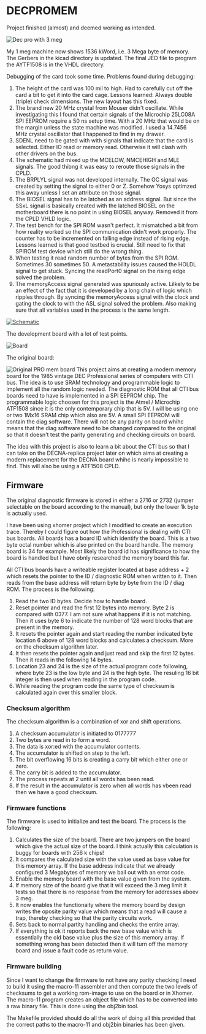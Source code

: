 # DECPROMEM

Project finished (almost) and deemed working as intended.

![Dec pro with 3 meg](vhdl/Pro_with_3meg.JPG)

My 1 meg machine now shows 1536 kWord, i.e. 3 Mega byte of memory. The Gerbers in the kicad directory is updated. The final JED file to program the AYTF1508 is in the VHDL directory.

Debugging of the card took some time. Problems found during debugging:

1. The height of the card was 100 mil to high. Had to carefully cut off the card a bit to get it into the card cage. Lessons learned: Always double (triple) check dimensions. The new layout has this fixed.
2. The brand new 20 MHz crystal from Mouser didn't oscillate. While investigating this I found that certain signals of the Microchip 25LC08A SPI EEPROM require a 50 ns setup time. With a 20 MHz that would be on the margin unless the state machine was modified. I used a 14.7456 MHz crystal oscillator that I happened to find in my drawer.
3. SDENL need to be gated with with signals that indicate that the card is selected. Either IO read or memory read. Otherwise it will clash with other drivers on the bus.
4. The schematic had mixed up the MCELOW, NMCEHIGH and MLE signals. The good thibng it was easy to reroute those signals in the CPLD.
5. The BRPLYL signal was not developed internally. The OC signal was created by setting the signal to either 0 or Z. Somehow Yosys optimzed this away unless I set an attribute on those signal.
6. The BIOSEL signal has to be latched as an address signal. But since the SSxL signal is basically created with the latched BIOSEL on the motherboard there is no point in using BIOSEL anyway. Removed it from the CPLD VHLD logic.
7. The test bench for the SPI ROM wasn't perfect. It mismatched a bit from how reality worked so the SPI communication didn't work properly. The counter has to be incremented on falling edge instead of rising edge. Lessons learned is that good testbed is crucial. Still need to fix that SPIROM test device which still do the wrong thing.
8. When testing it read random number of bytes from the SPI ROM. Sometimes 30 sometimes 50. A metastability issues caused the HOLDL signal to get stuck. Syncing the readPort0 signal on the rising edge solved the problem.
9. The memoryAccess signal generated was spuriously active. Lilkely to be an effect of the fact that it is developed by a long chain of logic which ripples through. By syncing the memoryAccess signal with the clock and gating the clock to with the ASL signal solved the problem. Also making sure that all variables used in the process is the same length.


[![Schematic](DECPROMEM.png)](kicad/DECPROMEM.pdf)

The development board with a lot of test points.

![Board](DECProMemBoard.jpg)

The original board:

![Original PRO mem  board](OriginalBoard.jpeg)
This project aims at creating a modern memory board for the 1985 vintage DEC Professional series of computers with CTI bus. The idea is to use SRAM technology and programmable logic to implement all the random logic needed. The diagnostic ROM that all CTI bus boards need to have is implemented in a SPI EEPROM chip. The programmable logic choosen for this project is the Atmel / Microchip ATF1508 since it is the only contemporary chip that is 5V. I will be using one or two 1Mx16 SRAM chip which also are 5V. A small SPI EEPROM will contain the diag software. There will not be any parity on board whihc means that the diag software need to be changed compared to the original so that it doesn't test the parity generating and checking circuits on board.

The idea with this project is also to learn a bit about the CTI bus so that I can take on the DECNA-replica project later on which aims at creating a modern replacement for the DECNA board whihc is nearly impossible to find. This will also be using a ATF1508 CPLD.

## Firmware

The original diagnostic firmware is stored in either a 2716 or 2732 (jumper selectable on the board according to the manual), but only the lower 1k byte is actually used. 

I have been using xhomer project which I modified to create an execution trace. Thereby I could figure out how the Professional is dealing with CTI bus boards.
All boards has a board ID which identify the board. This is a two byte octal number which is also printed on the board handle. The memory board is 34 for example. Most likely the board id has significance to how the board is handled but I have obnly researched the memory board this far.

All CTI bus boards have a writeable register located at base address + 2 which resets the pointer to the ID / diagnostic ROM when written to it. Then reads from the base address will return byte by byte from the ID / diag ROM. The process is the following:

1. Read the two ID bytes. Decide how to handle board.
2. Reset pointer and read the first 12 bytes into memory. Byte 2 is compared with 0377. I am not sure what happens if it is not matching. Then it uses byte 6 to indicate the number of 128 word blocks that are present in the memory.
3. It resets the pointer again and start reading the number indicated byte location 6 above of 128 word blocks and calculates a checksum. More on the checksum algorithm later.
4. It then resets the pointer again and just read and skip the first 12 bytes. Then it reads in the following 14 bytes.
5. Location 23 and 24 is the size of the actual program code following, where byte 23 is the low byte and 24 is the high byte. The resuling 16 bit integer is then used when reading in the program code.
6. While reading the program code the same type of checksum is calculated again over this smaller block.

### Checksum algorithm

The checksum algorithm is a combination of xor and shift operations.
1. A checksum accumulator is initiated to 0177777
2. Two bytes are read in to form a word.
3. The data is xor:ed with the accumulator contents.
4. The accumulator is shifted on step to the left.
5. The bit overflowing 16 bits is creating a carry bit which either one or zero.
6. The carry bit is added to the accumulator.
7. The process repeats at 2 until all words has been read.
8. If the result in the accumulator is zero when all words has vbeen read then we have a good checksum.

### Firmware functions

The firmware is used to initialize and test the board. The process is the following:
1. Calculates the size of the board. There are two jumpers on the board which give the actual size of the board. I think actually this calculation is buggy for boards with 256 k chips!
2. It compares the calculated size with the value used as base value for this memory array. If the base address indicate that we already configured 3 Megabytes of memory we bail out with an error code.
3. Enable the memory board with the base value given from the system.
4. If memory size of the board give that it will exceed the 3 meg limit it tests so that there is no response from the memory for addresses aboev 3 meg.
5. It now enables the functionaity where  the memory board by design writes the oposite parity value which means that a read will cause a trap, thereby checking so that the parity circuits work.
6. Sets back to normal partity handling and checks the entire array.
7. If everything is ok it reports back the new base value which is essentially the old base value plus the size of this memory array. If something wrong has been detected then it will turn off the memory board and issue a fault code as return value.

### Firmware building

Since I want to change the firmware to not have any parity checking I need to build it using the macro-11 assembler and then compute the two levels of checksums to get a working rom-image to use on the board or in Xhomer. The macro-11 program creates an object file which has to be converted into a raw binary file. This is done using the obj2bin tool.

The Makefile provided should do all the work of doing all this provided that the correct paths to the macro-11 and obj2bin binaries has been given.

